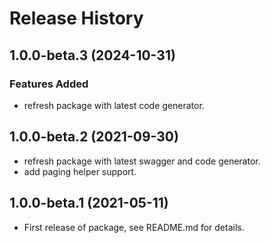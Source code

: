 # Release History

## 1.0.0-beta.3 (2024-10-31)

### Features Added
- refresh package with latest code generator.

## 1.0.0-beta.2 (2021-09-30)

- refresh package with latest swagger and code generator.
- add paging helper support.

## 1.0.0-beta.1 (2021-05-11)

- First release of package, see README.md for details.

